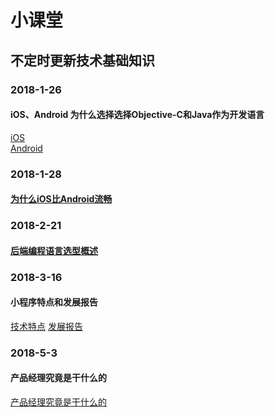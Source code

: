 # 小课堂
## 不定时更新技术基础知识

### 2018-1-26

#### iOS、Android 为什么选择选择Objective-C和Java作为开发语言
[iOS](https://www.zhihu.com/question/19841890) <br>
[Android](https://www.zhihu.com/question/20718551/answer/21024687) <br>

### 2018-1-28
#### [为什么iOS比Android流畅](http://blog.renren.com/share/324174594/11527590273)


### 2018-2-21
#### [后端编程语言选型概述](http://blog.csdn.net/kenkao/article/details/53906021)


### 2018-3-16
#### 小程序特点和发展报告
[技术特点](http://www.360doc.com/content/17/0103/03/7972755_619648599.shtml)
[发展报告](http://www.aldzs.com/assets/analysis/analysis_12.pdf)

### 2018-5-3
#### 产品经理究竟是干什么的

[产品经理究竟是干什么的](http://www.woshipm.com/pmd/211945.html)
